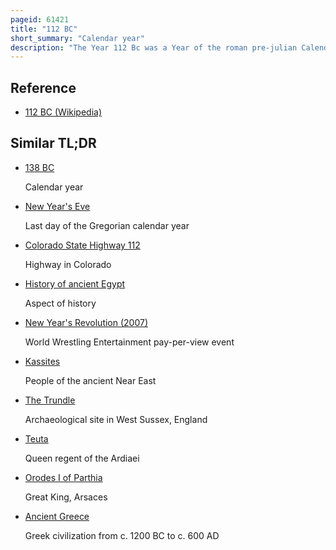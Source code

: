 ```yaml
---
pageid: 61421
title: "112 BC"
short_summary: "Calendar year"
description: "The Year 112 Bc was a Year of the roman pre-julian Calendar. At the Time it was known as the Year of the Consulate of Drusus and Caesoninus and the Fifth yuanding Year. The Number 112 Bc for this Year has been used since the early Medieval Period when the Anno Domini Calendar became the Predominant Method for naming Years in Europe."
---
```


## Reference

- [112 BC (Wikipedia)](https://en.wikipedia.org/?curid=61421)

## Similar TL;DR

- [138 BC](/tldr/en/138-bc)

  Calendar year

- [New Year's Eve](/tldr/en/new-years-eve)

  Last day of the Gregorian calendar year

- [Colorado State Highway 112](/tldr/en/colorado-state-highway-112)

  Highway in Colorado

- [History of ancient Egypt](/tldr/en/history-of-ancient-egypt)

  Aspect of history

- [New Year's Revolution (2007)](/tldr/en/new-years-revolution-2007)

  World Wrestling Entertainment pay-per-view event

- [Kassites](/tldr/en/kassites)

  People of the ancient Near East

- [The Trundle](/tldr/en/the-trundle)

  Archaeological site in West Sussex, England

- [Teuta](/tldr/en/teuta)

  Queen regent of the Ardiaei

- [Orodes I of Parthia](/tldr/en/orodes-i-of-parthia)

  Great King, Arsaces

- [Ancient Greece](/tldr/en/ancient-greece)

  Greek civilization from c. 1200 BC to c. 600 AD
